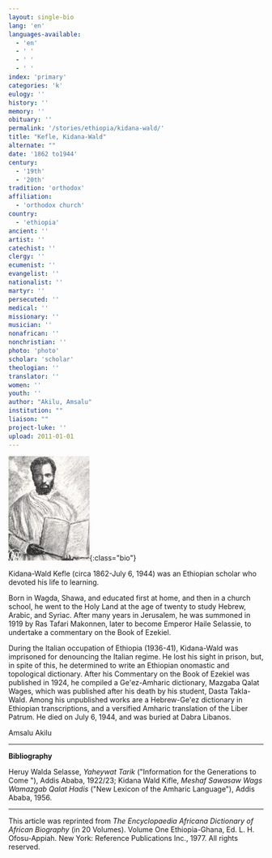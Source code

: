 ```yaml
---
layout: single-bio
lang: 'en'
languages-available:
  - 'en'
  - ' '
  - ' '
  - ' '
index: 'primary'
categories: 'k'
eulogy: ''
history: ''
memory: ''
obituary: ''
permalink: '/stories/ethiopia/kidana-wald/'
title: "Kefle, Kidana-Wald"
alternate: ""
date: '1862 to1944'
century:
  - '19th'
  - '20th'
tradition: 'orthodox'
affiliation:
  - 'orthodox church'
country:
  - 'ethiopia'
ancient: ''
artist: ''
catechist: ''
clergy: ''
ecumenist: ''
evangelist: ''
nationalist: ''
martyr: ''
persecuted: ''
medical: ''
missionary: ''
musician: ''
nonafrican: ''
nonchristian: ''
photo: 'photo'
scholar: 'scholar'
theologian: ''
translator: ''
women: ''
youth: ''
author: "Akilu, Amsalu"
institution: ""
liaison: ""
project-luke: ''
upload: 2011-01-01
---
```


![Kidana-Wald Kefle](/images/bio-pics/ethiopia/kidana-wald/kidana_qald.jpg){:class="bio"}

Kidana-Wald Kefle (circa 1862-July 6, 1944) was an Ethiopian scholar who devoted his life to learning.

Born in Wagda, Shawa, and educated first at home, and then in a church school, he went to the Holy Land at the age of twenty to study Hebrew, Arabic, and Syriac. After many years in Jerusalem, he was summoned in 1919 by Ras Tafari Makonnen, later to become Emperor Haile Selassie, to undertake a commentary on the Book of Ezekiel.

During the Italian occupation of Ethiopia (1936-41), Kidana-Wald was imprisoned for denouncing the Italian regime. He lost his sight in prison, but, in spite of this, he determined to write an Ethiopian onomastic and topological dictionary. After his Commentary on the Book of Ezekiel was published in 1924, he compiled a Ge'ez-Amharic dictionary, Mazgaba Qalat Wages, which was published after his death by his student, Dasta Takla-Wald. Among his unpublished works are a Hebrew-Ge'ez dictionary in Ethiopian transcriptions, and a versified Amharic translation of the Liber Patrum. He died on July 6, 1944, and was buried at Dabra Libanos.

Amsalu Akilu

---

**Bibliography**

Heruy Walda Selasse, *Yaheywat Tarik* ("Information for the Generations to Come "), Addis Ababa, 1922/23; Kidana Wald Kifle, *Meshaf Sawasaw Wags Wamazgab Qalat Hadis* ("New Lexicon of the Amharic Language"), Addis Ababa, 1956.

---

This article was reprinted from *The Encyclopaedia Africana Dictionary of African Biography* (in 20 Volumes). Volume One Ethiopia-Ghana, Ed. L. H. Ofosu-Appiah. New York: Reference Publications Inc., 1977. All rights reserved.
